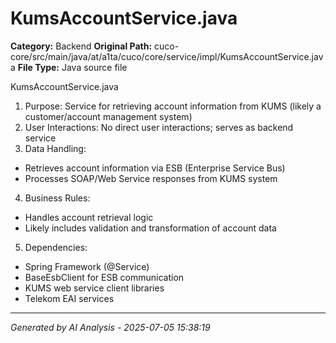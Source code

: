 # KumsAccountService.java

**Category:** Backend
**Original Path:** cuco-core/src/main/java/at/a1ta/cuco/core/service/impl/KumsAccountService.java
**File Type:** Java source file

KumsAccountService.java
1. Purpose: Service for retrieving account information from KUMS (likely a customer/account management system)
2. User Interactions: No direct user interactions; serves as backend service
3. Data Handling:
- Retrieves account information via ESB (Enterprise Service Bus)
- Processes SOAP/Web Service responses from KUMS system
4. Business Rules:
- Handles account retrieval logic
- Likely includes validation and transformation of account data
5. Dependencies:
- Spring Framework (@Service)
- BaseEsbClient for ESB communication
- KUMS web service client libraries
- Telekom EAI services

---
*Generated by AI Analysis - 2025-07-05 15:38:19*
